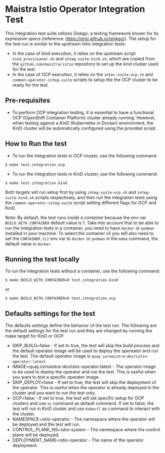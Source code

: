 # Maistra Istio Operator Integration Test

This integration test suite utilizes Ginkgo, a testing framework known for its expressive specs (reference: https://onsi.github.io/ginkgo/). The setup for the test run is similar to the upstream Istio integration tests:
* In the case of kind execution, it relies on the upstream script `kind_provisioner.sh` and `integ-suite-kind.sh`, which are copied from the `github.com/maistra/istio` repository to set up the kind cluster used for the test.
* In the case of OCP execution, it relies on the `inter-suite-ocp.sh` and `common-operator-integ-suite` scripts to setup the the OCP cluster to be ready for the test.

## Pre-requisites

* To perform OCP integration testing, it is essential to have a functional OCP (OpenShift Container Platform) cluster already running. However, when testing against a KinD (Kubernetes in Docker) environment, the KinD cluster will be automatically configured using the provided script.

## How to Run the test

* To run the integration tests in OCP cluster, use the following command:
```
$ make test.integration.ocp
```

* To run the integration tests in KinD cluster, use the following command:
```
$ make test.integration.kind
```

Both targets will run setup first by using `integ-suite-ocp.sh` and `integ-suite-kind.sh` scripts respectively, and then run the integration tests using the `common-operator-integ-suite` script setting different flags for OCP and KinD.

Note: By default, the test runs inside a container because the env var `BUILD_WITH_CONTAINER` default value is 1. Take into account that to be able to run the integration tests in a container, you need to have `docker` or `podman` installed in your machine. To select the container cli you will also need to set the `CONTAINER_CLI` env var to `docker` or `podman` in the `make` command, the default value is `docker`.

## Running the test locally

To run the integration tests without a container, use the following command:

```
$ make BUILD_WITH_CONTAINER=0 test.integration.kind
```
or
```
$ make BUILD_WITH_CONTAINER=0 test.integration.ocp
```

## Defaults settings for the test

The defaults settings define the behavior of the test run. The following are the default settings for the test run and they are changed by running the make target for KinD or OCP:

* SKIP_BUILD=false - If set to true, the test will skip the build process and the default operator image will be used to deploy the opereator and run the test. The default operator image is `quay.io/maistra-dev/istio-operator:latest`.
* IMAGE=quay.io/maistra-dev/istio-operator:latest - The operator image to be used to deploy the operator and run the test. This is useful when you want to test a specific operator image.
* SKIP_DEPLOY=false - If set to true, the test will skip the deployment of the operator. This is useful when the operator is already deployed in the cluster and you want to run the test only.
* OCP=false - If set to true, the test will set specific setup for OCP clusters and use `oc` command as default command. If set to false, the test will run in KinD cluster and use `kubectl` as command to interact with the cluster.
* NAMESPACE=istio-operator - The namespace where the operator will be deployed and the test will run.
* CONTROL_PLANE_NS=istio-system - The namespace where the control plane will be deployed.
* DEPLOYMENT_NAME=istio-operator - The name of the operator deployment.
